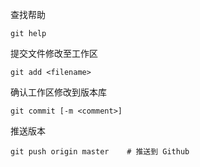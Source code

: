查找帮助

```
git help
```

提交文件修改至工作区

```
git add <filename>
```

确认工作区修改到版本库

```
git commit [-m <comment>]
```

推送版本

```shell
git push origin master    # 推送到 Github
```

